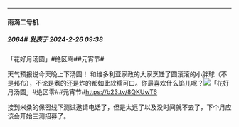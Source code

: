 ﻿
*****

####  雨滴二号机  
##### 2064#       发表于 2024-2-26 09:38

「花好月汤圆」#绝区零##元宵节#

天气预报说今天晚上下汤圆！
和维多利亚家政的大家烹饪了圆滚滚的小胖球（不是邦布），不论是煮的还是炸的都如此软糯可口。你最喜欢什么馅儿呢？<img src="https://p.sda1.dev/15/53c20a04258372b16c2daa0b9f3ba528/CMP_20240226093620201.png" referrerpolicy="no-referrer">「花好月汤圆」#绝区零##元宵节#https://b23.tv/8QKUwT6

接到米桑的保密线下测试邀请电话了，但是太远了以及没时间就不去了，下个月应该会开始三测招募了。

